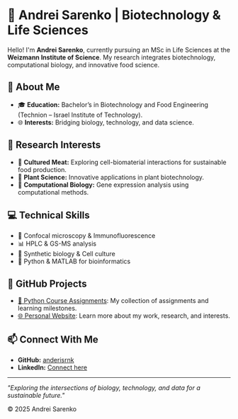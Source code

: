 # 🌿 Andrei Sarenko | Biotechnology & Life Sciences

Hello! I'm **Andrei Sarenko**, currently pursuing an MSc in Life Sciences at the **Weizmann Institute of Science**. My research integrates biotechnology, computational biology, and innovative food science.

## 🔬 About Me

- 🎓 **Education:** Bachelor’s in Biotechnology and Food Engineering (Technion – Israel Institute of Technology).
- 🌐 **Interests:** Bridging biology, technology, and data science.

## 🌾 Research Interests

- 🥩 **Cultured Meat:** Exploring cell-biomaterial interactions for sustainable food production.
- 🌱 **Plant Science:** Innovative applications in plant biotechnology.
- 🧬 **Computational Biology:** Gene expression analysis using computational methods.

## 💻 Technical Skills

- 🔬 Confocal microscopy & Immunofluorescence
- 📊 HPLC & GS-MS analysis
- 🧫 Synthetic biology & Cell culture
- 🐍 Python & MATLAB for bioinformatics

## 🚀 GitHub Projects

- [🌟 Python Course Assignments](https://github.com/andreisrnk/python-course-assignments): My collection of assignments and learning milestones.
- [🌐 Personal Website](https://andreisrnk.github.io/): Learn more about my work, research, and interests.

## 📫 Connect With Me

- **GitHub:** [anderisrnk](https://github.com/anderisrnk)
- **LinkedIn:** [Connect here](https://www.linkedin.com/in/YOUR-LINKEDIN-URL)

---

*"Exploring the intersections of biology, technology, and data for a sustainable future."*

© 2025 Andrei Sarenko
